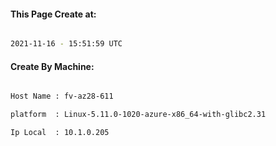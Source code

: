 
   
#### This Page Create at:

```bash

2021-11-16 - 15:51:59 UTC

```

#### Create By Machine:

```bash

Host Name : fv-az28-611

platform  : Linux-5.11.0-1020-azure-x86_64-with-glibc2.31

Ip Local  : 10.1.0.205

```

